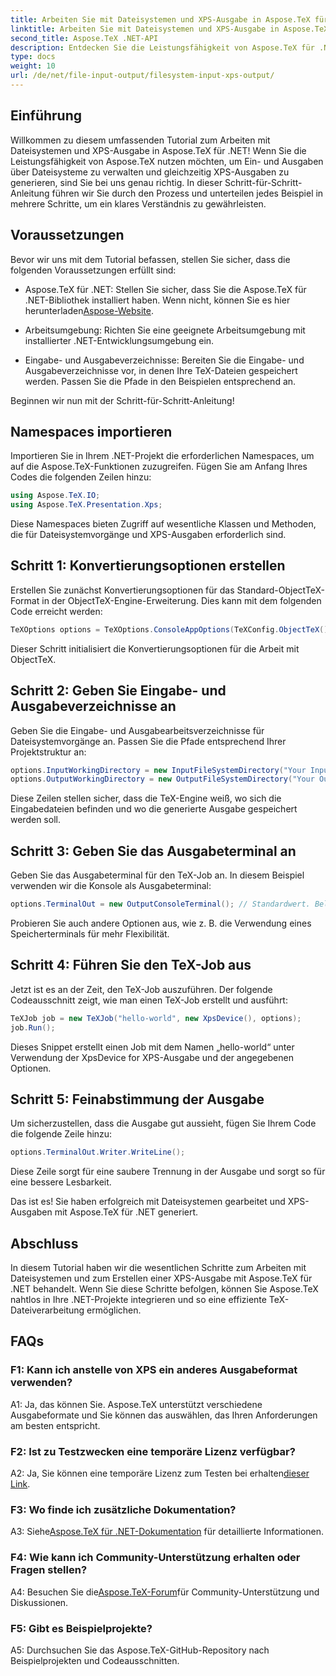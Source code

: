 ```yaml
---
title: Arbeiten Sie mit Dateisystemen und XPS-Ausgabe in Aspose.TeX für .NET
linktitle: Arbeiten Sie mit Dateisystemen und XPS-Ausgabe in Aspose.TeX für .NET
second_title: Aspose.TeX .NET-API
description: Entdecken Sie die Leistungsfähigkeit von Aspose.TeX für .NET. Erfahren Sie in diesem umfassenden Tutorial, wie Sie mühelos mit Dateisystemen umgehen und XPS-Ausgaben generieren.
type: docs
weight: 10
url: /de/net/file-input-output/filesystem-input-xps-output/
---
```

## Einführung

Willkommen zu diesem umfassenden Tutorial zum Arbeiten mit Dateisystemen und XPS-Ausgabe in Aspose.TeX für .NET! Wenn Sie die Leistungsfähigkeit von Aspose.TeX nutzen möchten, um Ein- und Ausgaben über Dateisysteme zu verwalten und gleichzeitig XPS-Ausgaben zu generieren, sind Sie bei uns genau richtig. In dieser Schritt-für-Schritt-Anleitung führen wir Sie durch den Prozess und unterteilen jedes Beispiel in mehrere Schritte, um ein klares Verständnis zu gewährleisten.

## Voraussetzungen

Bevor wir uns mit dem Tutorial befassen, stellen Sie sicher, dass die folgenden Voraussetzungen erfüllt sind:

-  Aspose.TeX für .NET: Stellen Sie sicher, dass Sie die Aspose.TeX für .NET-Bibliothek installiert haben. Wenn nicht, können Sie es hier herunterladen[Aspose-Website](https://releases.aspose.com/tex/net/).

- Arbeitsumgebung: Richten Sie eine geeignete Arbeitsumgebung mit installierter .NET-Entwicklungsumgebung ein.

- Eingabe- und Ausgabeverzeichnisse: Bereiten Sie die Eingabe- und Ausgabeverzeichnisse vor, in denen Ihre TeX-Dateien gespeichert werden. Passen Sie die Pfade in den Beispielen entsprechend an.

Beginnen wir nun mit der Schritt-für-Schritt-Anleitung!

## Namespaces importieren

Importieren Sie in Ihrem .NET-Projekt die erforderlichen Namespaces, um auf die Aspose.TeX-Funktionen zuzugreifen. Fügen Sie am Anfang Ihres Codes die folgenden Zeilen hinzu:

```csharp
using Aspose.TeX.IO;
using Aspose.TeX.Presentation.Xps;
```

Diese Namespaces bieten Zugriff auf wesentliche Klassen und Methoden, die für Dateisystemvorgänge und XPS-Ausgaben erforderlich sind.

## Schritt 1: Konvertierungsoptionen erstellen

Erstellen Sie zunächst Konvertierungsoptionen für das Standard-ObjectTeX-Format in der ObjectTeX-Engine-Erweiterung. Dies kann mit dem folgenden Code erreicht werden:

```csharp
TeXOptions options = TeXOptions.ConsoleAppOptions(TeXConfig.ObjectTeX());
```

Dieser Schritt initialisiert die Konvertierungsoptionen für die Arbeit mit ObjectTeX.

## Schritt 2: Geben Sie Eingabe- und Ausgabeverzeichnisse an

Geben Sie die Eingabe- und Ausgabearbeitsverzeichnisse für Dateisystemvorgänge an. Passen Sie die Pfade entsprechend Ihrer Projektstruktur an:

```csharp
options.InputWorkingDirectory = new InputFileSystemDirectory("Your Input Directory");
options.OutputWorkingDirectory = new OutputFileSystemDirectory("Your Output Directory");
```

Diese Zeilen stellen sicher, dass die TeX-Engine weiß, wo sich die Eingabedateien befinden und wo die generierte Ausgabe gespeichert werden soll.

## Schritt 3: Geben Sie das Ausgabeterminal an

Geben Sie das Ausgabeterminal für den TeX-Job an. In diesem Beispiel verwenden wir die Konsole als Ausgabeterminal:

```csharp
options.TerminalOut = new OutputConsoleTerminal(); // Standardwert. Beliebige Zuordnung.
```

Probieren Sie auch andere Optionen aus, wie z. B. die Verwendung eines Speicherterminals für mehr Flexibilität.

## Schritt 4: Führen Sie den TeX-Job aus

Jetzt ist es an der Zeit, den TeX-Job auszuführen. Der folgende Codeausschnitt zeigt, wie man einen TeX-Job erstellt und ausführt:

```csharp
TeXJob job = new TeXJob("hello-world", new XpsDevice(), options);
job.Run();
```

Dieses Snippet erstellt einen Job mit dem Namen „hello-world“ unter Verwendung der XpsDevice for XPS-Ausgabe und der angegebenen Optionen.

## Schritt 5: Feinabstimmung der Ausgabe

Um sicherzustellen, dass die Ausgabe gut aussieht, fügen Sie Ihrem Code die folgende Zeile hinzu:

```csharp
options.TerminalOut.Writer.WriteLine();
```

Diese Zeile sorgt für eine saubere Trennung in der Ausgabe und sorgt so für eine bessere Lesbarkeit.

Das ist es! Sie haben erfolgreich mit Dateisystemen gearbeitet und XPS-Ausgaben mit Aspose.TeX für .NET generiert.

## Abschluss

In diesem Tutorial haben wir die wesentlichen Schritte zum Arbeiten mit Dateisystemen und zum Erstellen einer XPS-Ausgabe mit Aspose.TeX für .NET behandelt. Wenn Sie diese Schritte befolgen, können Sie Aspose.TeX nahtlos in Ihre .NET-Projekte integrieren und so eine effiziente TeX-Dateiverarbeitung ermöglichen.

## FAQs

### F1: Kann ich anstelle von XPS ein anderes Ausgabeformat verwenden?

A1: Ja, das können Sie. Aspose.TeX unterstützt verschiedene Ausgabeformate und Sie können das auswählen, das Ihren Anforderungen am besten entspricht.

### F2: Ist zu Testzwecken eine temporäre Lizenz verfügbar?

 A2: Ja, Sie können eine temporäre Lizenz zum Testen bei erhalten[dieser Link](https://purchase.aspose.com/temporary-license/).

### F3: Wo finde ich zusätzliche Dokumentation?

 A3: Siehe[Aspose.TeX für .NET-Dokumentation](https://reference.aspose.com/tex/net/) für detaillierte Informationen.

### F4: Wie kann ich Community-Unterstützung erhalten oder Fragen stellen?

 A4: Besuchen Sie die[Aspose.TeX-Forum](https://forum.aspose.com/c/tex/47)für Community-Unterstützung und Diskussionen.

### F5: Gibt es Beispielprojekte?

A5: Durchsuchen Sie das Aspose.TeX-GitHub-Repository nach Beispielprojekten und Codeausschnitten.